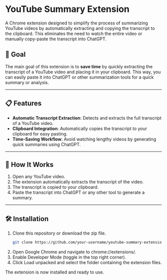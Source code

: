 # YouTube Summary Extension

A Chrome extension designed to simplify the process of summarizing YouTube videos by automatically extracting and copying the transcript to the clipboard. This eliminates the need to watch the entire video or manually copy-paste the transcript into ChatGPT.

## 🚀 Goal

The main goal of this extension is to **save time** by quickly extracting the transcript of a YouTube video and placing it in your clipboard. This way, you can easily paste it into ChatGPT or other summarization tools for a quick summary or analysis.

---

## 📋 Features

- **Automatic Transcript Extraction**: Detects and extracts the full transcript of a YouTube video.
- **Clipboard Integration**: Automatically copies the transcript to your clipboard for easy pasting.
- **Time-Saving Workflow**: Avoid watching lengthy videos by generating quick summaries using ChatGPT.

---

## 🔧 How It Works

1. Open any YouTube video.
2. The extension automatically extracts the transcript of the video.
3. The transcript is copied to your clipboard.
4. Paste the transcript into ChatGPT or any other tool to generate a summary.

---

## 🛠️ Installation

1. Clone this repository or download the zip file.
   ```bash
   git clone https://github.com/your-username/youtube-summary-extension.git
2. Open Google Chrome and navigate to chrome://extensions/.
3. Enable Developer Mode (toggle in the top right corner).
4. Click Load unpacked and select the folder containing the extension files.

The extension is now installed and ready to use.